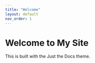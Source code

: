 ```yaml
---
title: "Welcome"
layout: default
nav_order: 1
---
```


# Welcome to My Site
This is built with the Just the Docs theme.
